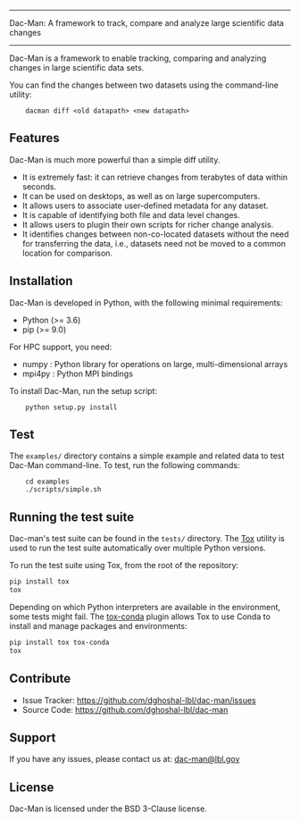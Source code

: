 ******************************************************************************
Dac-Man: A framework to track, compare and analyze large scientific data changes 
******************************************************************************

Dac-Man is a framework to enable tracking, comparing and analyzing changes
in large scientific data sets.

You can find the changes between two datasets using the command-line utility:

        dacman diff <old datapath> <new datapath>

Features
--------

Dac-Man is much more powerful than a simple diff utility.

* It is extremely fast: it can retrieve changes from terabytes of data within seconds.
* It can be used on desktops, as well as on large supercomputers.
* It allows users to associate user-defined metadata for any dataset.
* It is capable of identifying both file and data level changes.
* It allows users to plugin their own scripts for richer change analysis.
* It identifies changes between non-co-located datasets without the need for transferring
the data, i.e., datasets need not be moved to a common location for comparison.

Installation
------------

Dac-Man is developed in Python, with the following minimal requirements:

* Python (>= 3.6)
* pip (>= 9.0)

For HPC support, you need:

* numpy   : Python library for operations on large, multi-dimensional arrays
* mpi4py  : Python MPI bindings

To install Dac-Man, run the setup script:

        python setup.py install

Test
-----

The `examples/` directory contains a simple example and related data to test
Dac-Man command-line. To test, run the following commands:

        cd examples
        ./scripts/simple.sh

Running the test suite
----------------------

Dac-man's test suite can be found in the `tests/` directory.
The [Tox](https://tox.readthedocs.io/en/latest/) utility is used to run the test suite automatically over multiple Python versions.

To run the test suite using Tox, from the root of the repository:

```sh
pip install tox
tox
```

Depending on which Python interpreters are available in the environment, some tests might fail.
The [tox-conda](https://github.com/tox-dev/tox-conda) plugin allows Tox to use Conda to install and manage packages and environments:

```sh
pip install tox tox-conda
tox
```

Contribute
----------

- Issue Tracker: https://github.com/dghoshal-lbl/dac-man/issues
- Source Code: https://github.com/dghoshal-lbl/dac-man

Support
-------

If you have any issues, please contact us at: dac-man@lbl.gov

License
-------

Dac-Man is licensed under the BSD 3-Clause license.